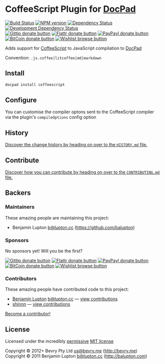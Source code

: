# CoffeeScript Plugin for [DocPad](http://docpad.org)

<!-- BADGES/ -->

[![Build Status](http://img.shields.io/travis-ci/docpad/docpad-plugin-coffeescript.png?branch=master)](http://travis-ci.org/docpad/docpad-plugin-coffeescript "Check this project's build status on TravisCI")
[![NPM version](http://badge.fury.io/js/docpad-plugin-coffeescript.png)](https://npmjs.org/package/docpad-plugin-coffeescript "View this project on NPM")
[![Dependency Status](https://david-dm.org/docpad/docpad-plugin-coffeescript.png?theme=shields.io)](https://david-dm.org/docpad/docpad-plugin-coffeescript)
[![Development Dependency Status](https://david-dm.org/docpad/docpad-plugin-coffeescript/dev-status.png?theme=shields.io)](https://david-dm.org/docpad/docpad-plugin-coffeescript#info=devDependencies)<br/>
[![Gittip donate button](http://img.shields.io/gittip/docpad.png)](https://www.gittip.com/docpad/ "Donate weekly to this project using Gittip")
[![Flattr donate button](http://img.shields.io/flattr/donate.png?color=yellow)](http://flattr.com/thing/344188/balupton-on-Flattr "Donate monthly to this project using Flattr")
[![PayPayl donate button](http://img.shields.io/paypal/donate.png?color=yellow)](https://www.paypal.com/cgi-bin/webscr?cmd=_s-xclick&hosted_button_id=QB8GQPZAH84N6 "Donate once-off to this project using Paypal")
[![BitCoin donate button](http://img.shields.io/bitcoin/donate.png?color=yellow)](https://coinbase.com/checkouts/9ef59f5479eec1d97d63382c9ebcb93a "Donate once-off to this project using BitCoin")
[![Wishlist browse button](http://img.shields.io/wishlist/browse.png?color=yellow)](http://amzn.com/w/2F8TXKSNAFG4V "Buy an item on our wishlist for us")

<!-- /BADGES -->


Adds support for [CoffeeScript](http://coffeescript.org/) to JavaScript compilation to [DocPad](https://docpad.org)

Convention:  `.js.coffee|litcoffee|md|markdown`


## Install

``` bash
docpad install coffeescript
```


## Configure
You can customise the compiler optons sent to the CoffeeScript compiler via the plugin's `compileOptions` config option


<!-- HISTORY/ -->

## History
[Discover the change history by heading on over to the `HISTORY.md` file.](https://github.com/docpad/docpad-plugin-coffeescript/blob/master/HISTORY.md#files)

<!-- /HISTORY -->


<!-- CONTRIBUTE/ -->

## Contribute

[Discover how you can contribute by heading on over to the `CONTRIBUTING.md` file.](https://github.com/docpad/docpad-plugin-coffeescript/blob/master/CONTRIBUTING.md#files)

<!-- /CONTRIBUTE -->


<!-- BACKERS/ -->

## Backers

### Maintainers

These amazing people are maintaining this project:

- Benjamin Lupton <b@lupton.cc> (https://github.com/balupton)

### Sponsors

No sponsors yet! Will you be the first?

[![Gittip donate button](http://img.shields.io/gittip/docpad.png)](https://www.gittip.com/docpad/ "Donate weekly to this project using Gittip")
[![Flattr donate button](http://img.shields.io/flattr/donate.png?color=yellow)](http://flattr.com/thing/344188/balupton-on-Flattr "Donate monthly to this project using Flattr")
[![PayPayl donate button](http://img.shields.io/paypal/donate.png?color=yellow)](https://www.paypal.com/cgi-bin/webscr?cmd=_s-xclick&hosted_button_id=QB8GQPZAH84N6 "Donate once-off to this project using Paypal")
[![BitCoin donate button](http://img.shields.io/bitcoin/donate.png?color=yellow)](https://coinbase.com/checkouts/9ef59f5479eec1d97d63382c9ebcb93a "Donate once-off to this project using BitCoin")
[![Wishlist browse button](http://img.shields.io/wishlist/browse.png?color=yellow)](http://amzn.com/w/2F8TXKSNAFG4V "Buy an item on our wishlist for us")

### Contributors

These amazing people have contributed code to this project:

- [Benjamin Lupton](https://github.com/balupton) <b@lupton.cc> — [view contributions](https://github.com/docpad/docpad-plugin-coffeescript/commits?author=balupton)
- [shinnn](https://github.com/shinnn) — [view contributions](https://github.com/docpad/docpad-plugin-coffeescript/commits?author=shinnn)

[Become a contributor!](https://github.com/docpad/docpad-plugin-coffeescript/blob/master/CONTRIBUTING.md#files)

<!-- /BACKERS -->


<!-- LICENSE/ -->

## License

Licensed under the incredibly [permissive](http://en.wikipedia.org/wiki/Permissive_free_software_licence) [MIT license](http://creativecommons.org/licenses/MIT/)

Copyright &copy; 2012+ Bevry Pty Ltd <us@bevry.me> (http://bevry.me)
<br/>Copyright &copy; 2011 Benjamin Lupton <b@lupton.cc> (http://balupton.com)

<!-- /LICENSE -->



